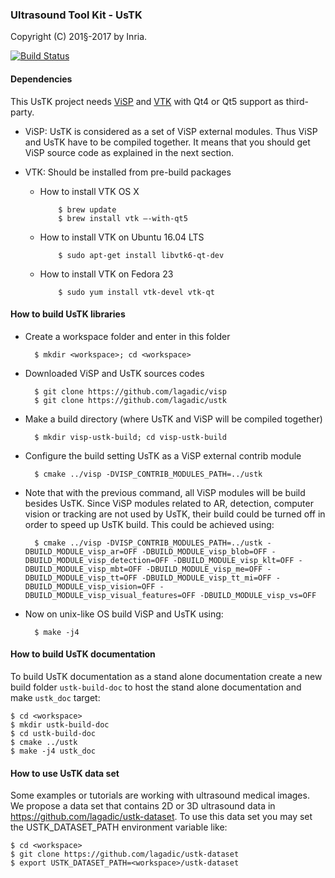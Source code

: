 ### Ultrasound Tool Kit - UsTK

Copyright (C) 201§-2017 by Inria.

[![Build Status](https://travis-ci.org/lagadic/ustk.png)](https://travis-ci.org/lagadic/ustk)

#### Dependencies

This UsTK project needs [ViSP](https://visp.inria.fr) and [VTK](http://www.vtk.org/) with Qt4 or Qt5 support as third-party.

- ViSP: UsTK is considered as a set of ViSP external modules. Thus ViSP and UsTK have to be compiled together. It means that you should get ViSP source code as explained in the next section.

- VTK: Should be installed from pre-build packages


  - How to install VTK OS X

			$ brew update
			$ brew install vtk —-with-qt5
		
  - How to install VTK on Ubuntu 16.04 LTS
  
			$ sudo apt-get install libvtk6-qt-dev
			
  - How to install VTK on Fedora 23

			$ sudo yum install vtk-devel vtk-qt
 		 

#### How to build UsTK libraries

- Create a workspace folder and enter in this folder

		$ mkdir <workspace>; cd <workspace>

- Downloaded ViSP and UsTK sources codes

		$ git clone https://github.com/lagadic/visp
		$ git clone https://github.com/lagadic/ustk
		
- Make a build directory (where UsTK and ViSP will be compiled together)
 		
		$ mkdir visp-ustk-build; cd visp-ustk-build
		
- Configure the build setting UsTK as a ViSP external contrib module

		$ cmake ../visp -DVISP_CONTRIB_MODULES_PATH=../ustk
		
- Note that with the previous command, all ViSP modules will be build besides UsTK. Since ViSP modules related to AR, detection, computer vision or tracking are not used by UsTK, their build could be turned off in order to speed up UsTK build. This could be achieved using:
 
		$ cmake ../visp -DVISP_CONTRIB_MODULES_PATH=../ustk -DBUILD_MODULE_visp_ar=OFF -DBUILD_MODULE_visp_blob=OFF -DBUILD_MODULE_visp_detection=OFF -DBUILD_MODULE_visp_klt=OFF -DBUILD_MODULE_visp_mbt=OFF -DBUILD_MODULE_visp_me=OFF -DBUILD_MODULE_visp_tt=OFF -DBUILD_MODULE_visp_tt_mi=OFF -DBUILD_MODULE_visp_vision=OFF -DBUILD_MODULE_visp_visual_features=OFF -DBUILD_MODULE_visp_vs=OFF   
		
- Now on unix-like OS build ViSP and UsTK using:

		$ make -j4

#### How to build UsTK documentation

To build UsTK documentation as a stand alone documentation create a new build folder `ustk-build-doc` to host the stand alone documentation and make `ustk_doc` target:

	$ cd <workspace>
	$ mkdir ustk-build-doc
	$ cd ustk-build-doc
	$ cmake ../ustk
	$ make -j4 ustk_doc


#### How to use UsTK data set

Some examples or tutorials are working with ultrasound medical images. We propose a data set that contains 2D or 3D ultrasound data in <https://github.com/lagadic/ustk-dataset>. To use this data set you may set the USTK_DATASET_PATH environment variable like:

	$ cd <workspace>
	$ git clone https://github.com/lagadic/ustk-dataset
	$ export USTK_DATASET_PATH=<workspace>/ustk-dataset




